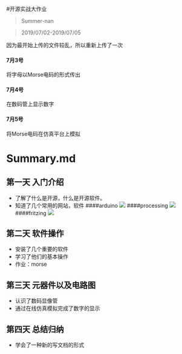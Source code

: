 #开源实战大作业

> Summer-nan

> 2019/07/02-2019/07/05

因为最开始上传的文件较乱，所以重新上传了一次

#### 7月3号
将字母以Morse电码的形式传出
 #### 7月4号
 在数码管上显示数字
#### 7月5号
 将Morse电码在仿真平台上模拟
 
 
 # Summary.md
 
 ## 第一天 入门介绍
 
 - 了解了什么是开源，什么是开源软件。
 - 知道了几个常用的网站，软件
 ####arduino
 ![](img/arduino.png)
 ####processing
 ![](img/processing.png)
 ####fritzing
 ![](img/fritizing.png)
 ## 第二天 软件操作
 - 安装了几个重要的软件
 - 学习了他们的基本操作
 - 作业：morse
 ## 第三天 元器件以及电路图
 - 认识了数码显像管
 - 通过在线仿真模拟完成了数字的显示
 
 ## 第四天 总结归纳
 - 学会了一种新的写文档的形式
